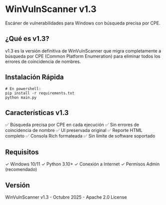 # WinVulnScanner v1.3

Escáner de vulnerabilidades para Windows con búsqueda precisa por CPE.

## ¿Qué es v1.3?

v1.3 es la versión definitiva de WinVulnScanner que migra completamente a búsqueda por CPE (Common Platform Enumeration) para eliminar todos los errores de coincidencia de nombres.

## Instalación Rápida

```
# En powershell:
pip install -r requirements.txt
python main.py

```

## Características v1.3

✅ Búsqueda precisa por CPE en cada ejecución
✅ Sin errores de coincidencia de nombre
✅ UI preservada original
✅ Reporte HTML completo
✅ Consola Rich formateada
✅ Sin límite de software soportado

## Requisitos

✓ Windows 10/11
✓ Python 3.10+
✓ Conexión a Internet
✓ Permisos Admin (recomendado)

## Versión

WinVulnScanner v1.3 - Octubre 2025 - Apache 2.0 License
